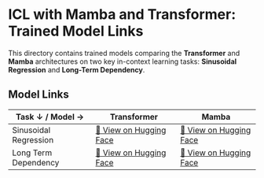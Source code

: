 # ICL with Mamba and Transformer: Trained Model Links

This directory contains trained models comparing the **Transformer** and **Mamba** architectures on two key in-context learning tasks: **Sinusoidal Regression** and **Long-Term Dependency**.

## Model Links

| Task ↓ / Model → | Transformer | Mamba |
|------------------|-------------|--------|
| Sinusoidal Regression | [🤗 View on Hugging Face](https://huggingface.co/kkodnad/sinusoidal_regression_tf_embd512_layer8_lr1e-4/tree/main) | [🤗 View on Hugging Face](https://huggingface.co/kkodnad/sinusoidal_regression_mamba_embd512_layer8_lr1e-4/tree/main) |
| Long Term Dependency | [🤗 View on Hugging Face](https://huggingface.co/kkodnad/long_term_dependency_gpt2_embd512_layer8_lr1e-4/tree/main) | [🤗 View on Hugging Face](https://huggingface.co/kkodnad/long_term_dependency_mamba_embd512_layer8_lr1e-4/tree/main) |
